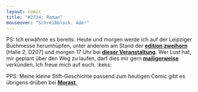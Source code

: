 ```yaml
---
layout: comic
title: "#2734: Roman"
mouseover: "Schreibblock. Ade!"
---
```


PS:
Ich erwähnte es bereits: Heute und morgen werde ich auf der Leipziger Buchmesse herumhüpfen, unter anderem am Stand der <a href="http://www.editionzweihorn.de/"><strong>edition zweihorn</strong></a> [Halle 2,  D207] und morgen 17 Uhr bei <a href="http://www.leipzig-liest.de/veranstaltungen/3061"><strong>dieser Veranstaltung</strong></a>.
Wer Lust hat, mir geplant über den Weg zu laufen, darf dies mir gern <a href="mailto:fonflatter@gmail.com"><strong>mailigerweise</strong></a> verkünden. 
Ich freue mich auf euch.
:keks:

PPS: 
Meine kleine Stift-Geschichte passend zum heutigen Comic gibt es übrigens drüben bei <a href="http://www.morast.eu/2013/03/14/stifte/"><strong>Morast</strong>.</a>
